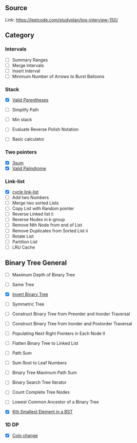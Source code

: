 ## Source

Link: https://leetcode.com/studyplan/top-interview-150/


##  Category

### Intervals

- [ ] Summary Ranges
- [ ] Merge Intervals
- [ ] Insert Interval
- [ ] Minimum Number of Arrows to Burst Balloons

### Stack

- [x] [Valid Parentheses](stack/valid_parentheses.cpp)
- [ ] Simplify Path
- [ ] Min stack
- [ ] Evaluate Reverse Polish Notation
- [ ] Basic calculator


### Two pointers

- [x] [3sum](two-pointers/3sums.cpp)
- [x] [Valid Palindrome](two-pointers/valid_palindrome.cpp)

### Link-list

- [x] [cycle link-list](link-list/cycle.cpp)
- [ ] Add two Numbers
- [ ] Merge two sorted Lists
- [ ] Copy List with Random pointer
- [ ] Reverse Linked list ii
- [ ] Reverse Nodes in k-group
- [ ] Remove Nth Node from end of List
- [ ] Remove Duplicates from Sorted List ii
- [ ] Rotate List
- [ ] Partition List
- [ ] LRU Cache

## Binary Tree General

- [ ] Maximum Depth of Binary Tree
- [ ] Same Tree
- [x] [Invert Binary Tree](tree/invert_binary_tree.cpp)
- [ ] Symmetric Tree
- [ ] Construct Binary Tree from Preorder and Inorder Traversal
- [ ] Construct Binary Tree from Inorder and Postorder Traversal
- [ ] Populating Next Right Pointers in Each Node II
- [ ] Flatten Binary Tree to Linked List
- [ ] Path Sum
- [ ] Sum Root to Leaf Numbers
- [ ] Binary Tree Maximum Path Sum
- [ ] Binary Search Tree Iterator
- [ ] Count Complete Tree Nodes
- [ ] Lowest Common Ancestor of a Binary Tree
- [x] [Kth Smallest Element in a BST](tree/kth_smallest_element_in_a_bst.cpp)


### 1D DP

- [x] [Coin change](DP/coin-change.cpp)
